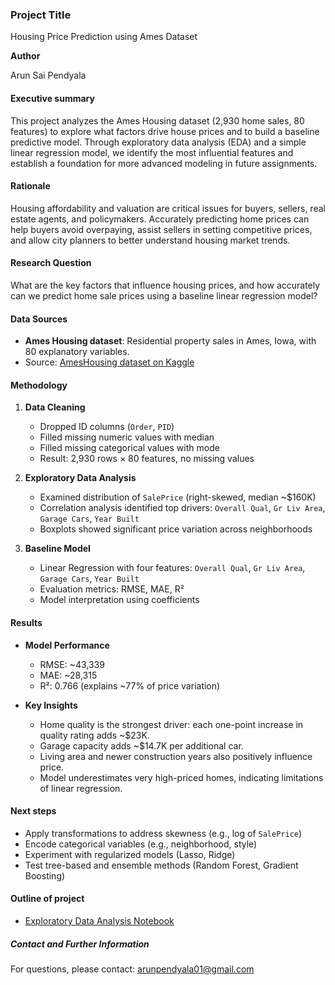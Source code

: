 ### Project Title

Housing Price Prediction using Ames Dataset

**Author**

Arun Sai Pendyala

#### Executive summary

This project analyzes the Ames Housing dataset (2,930 home sales, 80 features) to explore what factors drive house prices and to build a baseline predictive model. Through exploratory data analysis (EDA) and a simple linear regression model, we identify the most influential features and establish a foundation for more advanced modeling in future assignments.

#### Rationale

Housing affordability and valuation are critical issues for buyers, sellers, real estate agents, and policymakers. Accurately predicting home prices can help buyers avoid overpaying, assist sellers in setting competitive prices, and allow city planners to better understand housing market trends.

#### Research Question

What are the key factors that influence housing prices, and how accurately can we predict home sale prices using a baseline linear regression model?

#### Data Sources

- **Ames Housing dataset**: Residential property sales in Ames, Iowa, with 80 explanatory variables.
- Source: [AmesHousing dataset on Kaggle](https://www.kaggle.com/datasets/prevek18/ames-housing-dataset)

#### Methodology

1. **Data Cleaning**

   - Dropped ID columns (`Order`, `PID`)
   - Filled missing numeric values with median
   - Filled missing categorical values with mode
   - Result: 2,930 rows × 80 features, no missing values

2. **Exploratory Data Analysis**

   - Examined distribution of `SalePrice` (right-skewed, median ~$160K)
   - Correlation analysis identified top drivers: `Overall Qual`, `Gr Liv Area`, `Garage Cars`, `Year Built`
   - Boxplots showed significant price variation across neighborhoods

3. **Baseline Model**
   - Linear Regression with four features: `Overall Qual`, `Gr Liv Area`, `Garage Cars`, `Year Built`
   - Evaluation metrics: RMSE, MAE, R²
   - Model interpretation using coefficients

#### Results

- **Model Performance**

  - RMSE: ~43,339
  - MAE: ~28,315
  - R²: 0.766 (explains ~77% of price variation)

- **Key Insights**
  - Home quality is the strongest driver: each one-point increase in quality rating adds ~$23K.
  - Garage capacity adds ~$14.7K per additional car.
  - Living area and newer construction years also positively influence price.
  - Model underestimates very high-priced homes, indicating limitations of linear regression.

#### Next steps

- Apply transformations to address skewness (e.g., log of `SalePrice`)
- Encode categorical variables (e.g., neighborhood, style)
- Experiment with regularized models (Lasso, Ridge)
- Test tree-based and ensemble methods (Random Forest, Gradient Boosting)

#### Outline of project

- [Exploratory Data Analysis Notebook](notebooks/exploratory_analysis.ipynb)

##### Contact and Further Information

For questions, please contact: arunpendyala01@gmail.com
